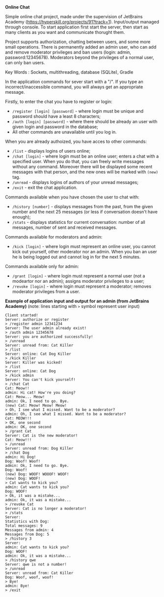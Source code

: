 **Online Chat**

Simple online chat project, made under the supervision of JetBrains Academy (https://hyperskill.org/projects/91?track=1). Input/output managed through console. 
To start application first start the server, then start as many clients as you want and communicate thorught them.

Project supports authorization, chatting between users, and some more small operations.  There is permanently added an admin user, who can add and remove moderator privileges and ban users (login: admin, password:12345678). Moderators beyond the privileges of a normal user, can only ban users.

Key Words : Sockets, multithreading, database (SQLite), Gradle

In the application commands for sever start with a "/". If you type an incorrect/inaccessible command, you will always get an appropriate message. 

Firstly, to enter the chat you have to register or login:
* `/register [login] [password]` - where login must be unique and password should have a least 8 characters;
* `/auth [login] [password]` - where there should be already an user with given login and password in the database;
* All other commands are unavailable until you log in.

When you are already authoized, you have acces to other commands:
* `/list` - displays logins of users online;
* `/chat [login]` - where login must be an online user; enters a chat with a specified user. When you do that, you can freely write messages without any command. Moreover there will be displayed some recent messages with that person, and the new ones will be marked with `(new)` tag.
* `/unread` - displays logins of authors of your unread messages;
* `/exit` - exit the chat application.

Commands available when you have chosen the user to chat with:
* `/history [number]` - displays messages from the past, from the given number and the next 25 messages (or less if conversation doesn't have enough);
* `/stats` - displays statistics for current conversation: number of all messages, number of sent and received messages.

Commands available for moderators and admin:
* `/kick [login]` - where login must represent an online user, you cannot kick out yourself, other moderator nor an admin. When you ban an user he is being logged out and cannot log in for the next 5 minutes.

Commands available only for admin:
* `/grant [login]` - where login must represent a normal user (not a modeartor nor an admin); assigns moderator privileges to a user;
* `/revoke [login]` - where login must represent a moderator; removes moderator privileges from a user.


**Example of application input and output for an admin (from JetBrains Academy)**
 (note: lines starting with `>` symbol represent user input)
```
Client started!
Server: authorize or register
> /register admin 12341234
Server: The user admin already exist!
> /auth admin 12345678
Server: you are authorized successfully!
> /unread
Server: unread from: Cat Killer
> /list
Server: online: Cat Dog Killer
> /kick Killer
Server: Killer was kicked!
> /list
Server: online: Cat Dog
> /kick admin
Server: You can't kick yourself!
> /chat Cat
Cat: Meow!!
admin: Hi cat! How're you doing?
Cat: Meow... Meow!
admin: Ok, I need to go. Bye.
(new) Cat: Meow! Meow! Meow!
> Oh, I see what I missed. Want to be a moderator?
admin: Oh, I see what I missed. Want to be a moderator?
Cat: MEOW!!!
> OK, one second
admin: OK, one second
> /grant Cat
Server: Cat is the new moderator!
Cat: Meow!!!
> /unread
Server: unread from: Dog Killer
> /chat Dog
admin: Hi Dog!
Dog: Woof! Woof!
admin: Ok, I need to go. Bye.
Dog: Woof!
(new) Dog: WOOF! WOOOF! WOOF!
(new) Dog: WOOF!
> Cat wants to kick you?
admin: Cat wants to kick you?
Dog: WOOF!
> Ok, it was a mistake...
admin: Ok, it was a mistake...
> /revoke Cat
Server: Cat is no longer a moderator!
> /stats
Server:
Statistics with Dog:
Total messages: 9
Messages from admin: 4
Messages from Dog: 5
> /history 3
Server:
admin: Cat wants to kick you?
Dog: WOOF!
admin: Ok, it was a mistake...
> /history qwe
Server: qwe is not a number!
> /unread
Server: unread from: Cat Killer
Dog: Woof, woof, woof!
> Bye!
admin: Bye!
> /exit
```

